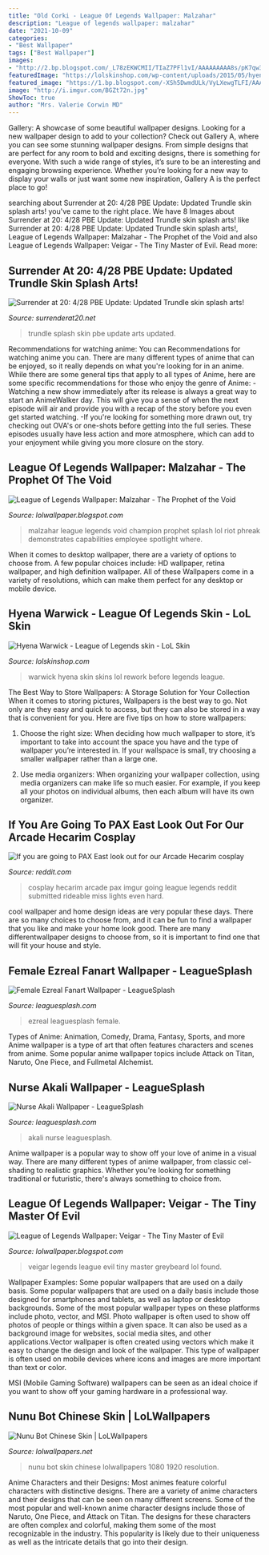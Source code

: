```yaml
---
title: "Old Corki - League Of Legends Wallpaper: Malzahar"
description: "League of legends wallpaper: malzahar"
date: "2021-10-09"
categories:
- "Best Wallpaper"
tags: ["Best Wallpaper"]
images:
- "http://2.bp.blogspot.com/_L78zEKWCMII/TIaZ7PFl1vI/AAAAAAAAA8s/pK7qw3_d6_E/s1600/Veigar_Greybeard.jpg"
featuredImage: "https://lolskinshop.com/wp-content/uploads/2015/05/hyena-warwick-warwick-skins-warwick-lol1.png"
featured_image: "https://1.bp.blogspot.com/-XSh5DwmdULk/VyLXewgTLFI/AAAAAAAA6XY/-m1T6jDLz64JGwGg0R_LEz2i0w8npQEqQCLcB/s1600/Trundle_Splash_2.jpg"
image: "http://i.imgur.com/BGZt72n.jpg"
ShowToc: true
author: "Mrs. Valerie Corwin MD"
---
```



Gallery: A showcase of some beautiful wallpaper designs.
Looking for a new wallpaper design to add to your collection? Check out Gallery A, where you can see some stunning wallpaper designs. From simple designs that are perfect for any room to bold and exciting designs, there is something for everyone. With such a wide range of styles, it’s sure to be an interesting and engaging browsing experience. Whether you’re looking for a new way to display your walls or just want some new inspiration, Gallery A is the perfect place to go!
		
		
		
		
		
		
		
	

		
searching about Surrender at 20: 4/28 PBE Update: Updated Trundle skin splash arts! you've came to the right place. We have 8 Images about Surrender at 20: 4/28 PBE Update: Updated Trundle skin splash arts! like Surrender at 20: 4/28 PBE Update: Updated Trundle skin splash arts!, League of Legends Wallpaper: Malzahar - The Prophet of the Void and also League of Legends Wallpaper: Veigar - The Tiny Master of Evil. Read more:
		
    
## Surrender At 20: 4/28 PBE Update: Updated Trundle Skin Splash Arts!

<img loading=lazy src="https://1.bp.blogspot.com/-XSh5DwmdULk/VyLXewgTLFI/AAAAAAAA6XY/-m1T6jDLz64JGwGg0R_LEz2i0w8npQEqQCLcB/s1600/Trundle_Splash_2.jpg" onerror="this.onerror=null;this.src='https://tse3.mm.bing.net/th?id=OIP.8gkPpYrLZH5LITSeiCjLpAHaEX&amp;pid=15.1';" alt="Surrender at 20: 4/28 PBE Update: Updated Trundle skin splash arts!">

_Source: surrenderat20.net_

>trundle splash skin pbe update arts updated. 

	

Recommendations for watching anime: You can
Recommendations for watching anime you can. There are many different types of anime that can be enjoyed, so it really depends on what you're looking for in an anime. While there are some general tips that apply to all types of Anime, here are some specific recommendations for those who enjoy the genre of Anime: 
-Watching a new show immediately after its release is always a great way to start an AnimeWalker day. This will give you a sense of when the next episode will air and provide you with a recap of the story before you even get started watching. 
-If you're looking for something more drawn out, try checking out OVA's or one-shots before getting into the full series. These episodes usually have less action and more atmosphere, which can add to your enjoyment while giving you more closure on the story.

    
## League Of Legends Wallpaper: Malzahar - The Prophet Of The Void

<img loading=lazy src="http://3.bp.blogspot.com/_L78zEKWCMII/TUhvZiDc6-I/AAAAAAAABZU/6GZn6ac4KJg/s1600/Malzahar_Splash_0.jpg" onerror="this.onerror=null;this.src='https://tse4.mm.bing.net/th?id=OIP.YsxOUQyPg6W1uKhGp3DDQwHaEX&amp;pid=15.1';" alt="League of Legends Wallpaper: Malzahar - The Prophet of the Void">

_Source: lolwallpaper.blogspot.com_

>malzahar league legends void champion prophet splash lol riot phreak demonstrates capabilities employee spotlight where. 

	

When it comes to desktop wallpaper, there are a variety of options to choose from. A few popular choices include: HD wallpaper, retina wallpaper, and high definition wallpaper. All of these Wallpapers come in a variety of resolutions, which can make them perfect for any desktop or mobile device. 

    
## Hyena Warwick - League Of Legends Skin - LoL Skin

<img loading=lazy src="https://lolskinshop.com/wp-content/uploads/2015/05/hyena-warwick-warwick-skins-warwick-lol1.png" onerror="this.onerror=null;this.src='https://tse4.mm.bing.net/th?id=OIP.X-8_X0Ly8orMDXk1H-DpawHaCp&amp;pid=15.1';" alt="Hyena Warwick - League of Legends skin - LoL Skin">

_Source: lolskinshop.com_

>warwick hyena skin skins lol rework before legends league. 

	

The Best Way to Store Wallpapers: A Storage Solution for Your Collection
When it comes to storing pictures, Wallpapers is the best way to go. Not only are they easy and quick to access, but they can also be stored in a way that is convenient for you. Here are five tips on how to store wallpapers:
1) Choose the right size: When deciding how much wallpaper to store, it’s important to take into account the space you have and the type of wallpaper you’re interested in. If your wallspace is small, try choosing a smaller wallpaper rather than a large one.

2) Use media organizers: When organizing your wallpaper collection, using media organizers can make life so much easier. For example, if you keep all your photos on individual albums, then each album will have its own organizer.

    
## If You Are Going To PAX East Look Out For Our Arcade Hecarim Cosplay

<img loading=lazy src="http://i.imgur.com/BGZt72n.jpg" onerror="this.onerror=null;this.src='https://tse4.mm.bing.net/th?id=OIP.M9xP46gwbgPAhrCfl4i4fwHaCt&amp;pid=15.1';" alt="If you are going to PAX East look out for our Arcade Hecarim cosplay">

_Source: reddit.com_

>cosplay hecarim arcade pax imgur going league legends reddit submitted rideable miss lights even hard. 

	

cool wallpaper and home design ideas are very popular these days. There are so many choices to choose from, and it can be fun to find a wallpaper that you like and make your home look good. There are many differentwallpaper designs to choose from, so it is important to find one that will fit your house and style.

    
## Female Ezreal Fanart Wallpaper - LeagueSplash

<img loading=lazy src="http://www.leaguesplash.com/wp-content/uploads/2013/09/SexyEzreal-1024x576.jpg" onerror="this.onerror=null;this.src='https://tse3.mm.bing.net/th?id=OIP.poFhChVJgCIVY4-mbAUvDgHaEK&amp;pid=15.1';" alt="Female Ezreal Fanart Wallpaper - LeagueSplash">

_Source: leaguesplash.com_

>ezreal leaguesplash female. 

	

Types of Anime: Animation, Comedy, Drama, Fantasy, Sports, and more
Anime wallpaper is a type of art that often features characters and scenes from anime. Some popular anime wallpaper topics include Attack on Titan, Naruto, One Piece, and Fullmetal Alchemist.

    
## Nurse Akali Wallpaper - LeagueSplash

<img loading=lazy src="https://www.leaguesplash.com/wp-content/uploads/2013/09/NurseAkali-1024x576.jpg" onerror="this.onerror=null;this.src='https://tse1.mm.bing.net/th?id=OIP.IP7NthEZF4upjul9cvuF0QHaEK&amp;pid=15.1';" alt="Nurse Akali Wallpaper - LeagueSplash">

_Source: leaguesplash.com_

>akali nurse leaguesplash. 

	

Anime wallpaper is a popular way to show off your love of anime in a visual way. There are many different types of anime wallpaper, from classic cel-shading to realistic graphics. Whether you're looking for something traditional or futuristic, there's always something to choice from.

    
## League Of Legends Wallpaper: Veigar - The Tiny Master Of Evil

<img loading=lazy src="http://2.bp.blogspot.com/_L78zEKWCMII/TIaZ7PFl1vI/AAAAAAAAA8s/pK7qw3_d6_E/s1600/Veigar_Greybeard.jpg" onerror="this.onerror=null;this.src='https://tse4.mm.bing.net/th?id=OIP.enZ1xN0ByV8bvbZEZrPljwHaEX&amp;pid=15.1';" alt="League of Legends Wallpaper: Veigar - The Tiny Master of Evil">

_Source: lolwallpaper.blogspot.com_

>veigar legends league evil tiny master greybeard lol found. 

	

Wallpaper Examples: Some popular wallpapers that are used on a daily basis.
Some popular wallpapers that are used on a daily basis include those designed for smartphones and tablets, as well as laptop or desktop backgrounds. Some of the most popular wallpaper types on these platforms include photo, vector, and MSI. 
Photo wallpaper is often used to show off photos of people or things within a given space. It can also be used as a background image for websites, social media sites, and other applications.Vector wallpaper is often created using vectors which make it easy to change the design and look of the wallpaper. This type of wallpaper is often used on mobile devices where icons and images are more important than text or color. 

MSI (Mobile Gaming Software) wallpapers can be seen as an ideal choice if you want to show off your gaming hardware in a professional way.

    
## Nunu Bot Chinese Skin | LoLWallpapers

<img loading=lazy src="https://static.lolwallpapers.net/2014/10/nunu-bot-chinese.jpg" onerror="this.onerror=null;this.src='https://tse2.mm.bing.net/th?id=OIP.AED8VtIaZQ46WmZ7ZuaBIwHaEK&amp;pid=15.1';" alt="Nunu Bot Chinese Skin | LoLWallpapers">

_Source: lolwallpapers.net_

>nunu bot skin chinese lolwallpapers 1080 1920 resolution. 

	

Anime Characters and their Designs: Most animes feature colorful characters with distinctive designs.
There are a variety of anime characters and their designs that can be seen on many different screens. Some of the most popular and well-known anime character designs include those of Naruto, One Piece, and Attack on Titan. The designs for these characters are often complex and colorful, making them some of the most recognizable in the industry. This popularity is likely due to their uniqueness as well as the intricate details that go into their design.

